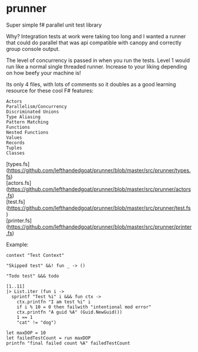 # prunner
Super simple f# parallel unit test library

Why?  Integration tests at work were taking too long and I wanted a runner that could do parallel that was api compatible with canopy and correctly group console output.

The level of concurrency is passed in when you run the tests.  Level 1 would run like a normal single threaded runner.  Increase to your liking depending on how beefy your machine is!

Its only 4 files, with lots of comments so it doubles as a good learning resource for these cool F# features:
```
Actors
Parallelism/Concurrency
Discriminated Unions
Type Aliasing
Pattern Matching
Functions
Nested Functions
Values
Records
Tuples
Classes
```

[types.fs] (https://github.com/lefthandedgoat/prunner/blob/master/src/prunner/types.fs)  
[actors.fs] (https://github.com/lefthandedgoat/prunner/blob/master/src/prunner/actors.fs)  
[test.fs] (https://github.com/lefthandedgoat/prunner/blob/master/src/prunner/test.fs)  
[printer.fs] (https://github.com/lefthandedgoat/prunner/blob/master/src/prunner/printer.fs)  

Example:
```
context "Test Context"

"Skipped test" &&! fun _ -> ()

"Todo test" &&& todo

[1..11]
|> List.iter (fun i ->
  sprintf "Test %i" i &&& fun ctx ->
    ctx.printfn "I am test %i" i
    if i % 10 = 0 then failwith "intentional mod error"
    ctx.printfn "A guid %A" (Guid.NewGuid())
    1 == 1
    "cat" != "dog")

let maxDOP = 10
let failedTestCount = run maxDOP
printfn "final failed count %A" failedTestCount
```
